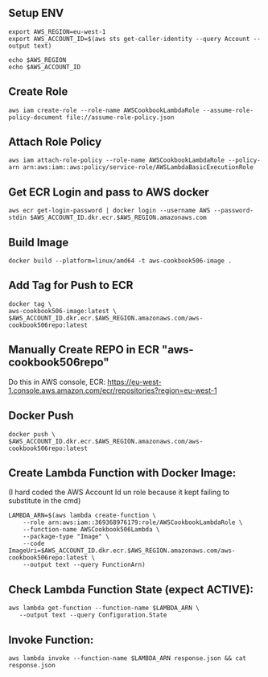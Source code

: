 ## Setup ENV

```
export AWS_REGION=eu-west-1
export AWS_ACCOUNT_ID=$(aws sts get-caller-identity --query Account --output text)

echo $AWS_REGION
echo $AWS_ACCOUNT_ID

```

## Create Role

```
aws iam create-role --role-name AWSCookbookLambdaRole --assume-role-policy-document file://assume-role-policy.json
```

## Attach Role Policy

```
aws iam attach-role-policy --role-name AWSCookbookLambdaRole --policy-arn arn:aws:iam::aws:policy/service-role/AWSLambdaBasicExecutionRole
```

## Get ECR Login and pass to AWS docker

```
aws ecr get-login-password | docker login --username AWS --password-stdin $AWS_ACCOUNT_ID.dkr.ecr.$AWS_REGION.amazonaws.com
```

## Build Image

```
docker build --platform=linux/amd64 -t aws-cookbook506-image .
```

## Add Tag for Push to ECR

```
docker tag \
aws-cookbook506-image:latest \
$AWS_ACCOUNT_ID.dkr.ecr.$AWS_REGION.amazonaws.com/aws-cookbook506repo:latest
```

## Manually Create REPO in ECR "aws-cookbook506repo"

Do this in AWS console, ECR:
https://eu-west-1.console.aws.amazon.com/ecr/repositories?region=eu-west-1

## Docker Push

```
docker push \
$AWS_ACCOUNT_ID.dkr.ecr.$AWS_REGION.amazonaws.com/aws-cookbook506repo:latest
```

## Create Lambda Function with Docker Image:

(I hard coded the AWS Account Id un role because it kept failing to substitute in the cmd)

```
LAMBDA_ARN=$(aws lambda create-function \
    --role arn:aws:iam::369368976179:role/AWSCookbookLambdaRole \
    --function-name AWSCookbook506Lambda \
    --package-type "Image" \
    --code ImageUri=$AWS_ACCOUNT_ID.dkr.ecr.$AWS_REGION.amazonaws.com/aws-cookbook506repo:latest \
    --output text --query FunctionArn)
```

## Check Lambda Function State (expect ACTIVE):

```
aws lambda get-function --function-name $LAMBDA_ARN \
   --output text --query Configuration.State
```

## Invoke Function:

```
aws lambda invoke --function-name $LAMBDA_ARN response.json && cat response.json
```
